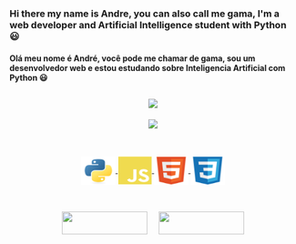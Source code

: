 ### Hi there my name is Andre, you can also call me gama, I'm a web developer and Artificial Intelligence student with Python 😃
#### Olá meu nome é André, você pode me chamar de gama, sou um desenvolvedor web e estou estudando sobre Inteligencia Artificial com Python 😃
##
<div align="center">
  <a href="https://github.com/gama595">
  <img height="160em" src="https://github-readme-stats.vercel.app/api?username=gama595&show_icons=true&theme=react&include_all_commits=true&count_private=true"/><br><br>
  <img height="160em" src="https://github-readme-stats.vercel.app/api/top-langs/?username=gama595&layout=compact&langs_count=7&theme=react"/>
</div>

  ##
  
<div align="center"><br>
  <img align="center" alt="Rafa-Python" height="50" width="60" src="https://raw.githubusercontent.com/devicons/devicon/master/icons/python/python-original.svg">
  <img align="center" alt="Rafa-Js" height="50" width="60" src="https://raw.githubusercontent.com/devicons/devicon/master/icons/javascript/javascript-plain.svg">
  <img align="center" alt="Rafa-HTML" height="50" width="60" src="https://raw.githubusercontent.com/devicons/devicon/master/icons/html5/html5-original.svg">
  <img align="center" alt="Rafa-CSS" height="50" width="60" src="https://raw.githubusercontent.com/devicons/devicon/master/icons/css3/css3-original.svg">
</div>

  ##
  
<div align="center"><br>
  <a href="https://www.linkedin.com/in/andre-gomes-2004321a3/" target="_blank"><img height="40" width="150" src="https://img.shields.io/badge/-LinkedIn-%230077B5?style=for-the-badge&logo=linkedin&logoColor=white" target="_blank"></a> &nbsp  &nbsp
  <a href="https://discordapp.com/users/207661207765778432" target="_blank"><img height="40" width="150" src="https://img.shields.io/badge/Discord-7289DA?style=for-the-badge&logo=discord&logoColor=white" target="_blank"></a>
</div>

<!--
**gama595/gama595** is a ✨ _special_ ✨ repository because its `README.md` (this file) appears on your GitHub profile.

Here are some ideas to get you started:

- 🔭 I’m currently working on ...
- 🌱 I’m currently learning ...
- 👯 I’m looking to collaborate on ...
- 🤔 I’m looking for help with ...
- 💬 Ask me about ...
- 📫 How to reach me: ...
- 😄 Pronouns: ...
- ⚡ Fun fact: ...
-->
